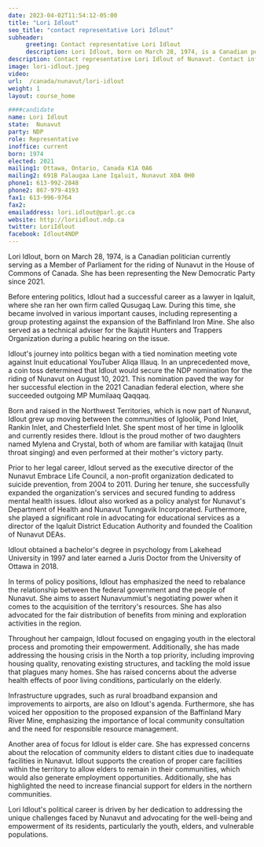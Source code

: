 ```yaml
---
date: 2023-04-02T11:54:12-05:00
title: "Lori Idlout"
seo_title: "contact representative Lori Idlout"
subheader:
     greeting: Contact representative Lori Idlout
     description: Lori Idlout, born on March 28, 1974, is a Canadian politician currently serving as a Member of Parliament for the riding of Nunavut in the House of Commons of Canada. She has been representing the New Democratic Party since 2021.
description: Contact representative Lori Idlout of Nunavut. Contact information for Lori Idlout includes email address, phone number, and mailing address.
image: lori-idlout.jpeg
video:
url:  /canada/nunavut/lori-idlout
weight: 1
layout: course_home

####candidate
name: Lori Idlout
state:	Nunavut
party: NDP
role: Representative
inoffice: current
born: 1974
elected: 2021
mailing1: Ottawa, Ontario, Canada K1A 0A6
mailing2: 691B Palaugaa Lane Iqaluit, Nunavut X0A 0H0
phone1: 613-992-2848
phone2: 867-979-4193
fax1: 613-996-9764
fax2:
emailaddress: lori.idlout@parl.gc.ca
website: http://loriidlout.ndp.ca
twitter: LoriIdlout
facebook: Idlout4NDP
---
```


Lori Idlout, born on March 28, 1974, is a Canadian politician currently serving as a Member of Parliament for the riding of Nunavut in the House of Commons of Canada. She has been representing the New Democratic Party since 2021.

Before entering politics, Idlout had a successful career as a lawyer in Iqaluit, where she ran her own firm called Qusugaq Law. During this time, she became involved in various important causes, including representing a group protesting against the expansion of the Baffinland Iron Mine. She also served as a technical adviser for the Ikajutit Hunters and Trappers Organization during a public hearing on the issue.

Idlout's journey into politics began with a tied nomination meeting vote against Inuit educational YouTuber Aliqa Illauq. In an unprecedented move, a coin toss determined that Idlout would secure the NDP nomination for the riding of Nunavut on August 10, 2021. This nomination paved the way for her successful election in the 2021 Canadian federal election, where she succeeded outgoing MP Mumilaaq Qaqqaq.

Born and raised in the Northwest Territories, which is now part of Nunavut, Idlout grew up moving between the communities of Igloolik, Pond Inlet, Rankin Inlet, and Chesterfield Inlet. She spent most of her time in Igloolik and currently resides there. Idlout is the proud mother of two daughters named Mylena and Crystal, both of whom are familiar with katajjaq (Inuit throat singing) and even performed at their mother's victory party.

Prior to her legal career, Idlout served as the executive director of the Nunavut Embrace Life Council, a non-profit organization dedicated to suicide prevention, from 2004 to 2011. During her tenure, she successfully expanded the organization's services and secured funding to address mental health issues. Idlout also worked as a policy analyst for Nunavut's Department of Health and Nunavut Tunngavik Incorporated. Furthermore, she played a significant role in advocating for educational services as a director of the Iqaluit District Education Authority and founded the Coalition of Nunavut DEAs.

Idlout obtained a bachelor's degree in psychology from Lakehead University in 1997 and later earned a Juris Doctor from the University of Ottawa in 2018.

In terms of policy positions, Idlout has emphasized the need to rebalance the relationship between the federal government and the people of Nunavut. She aims to assert Nunavummiut's negotiating power when it comes to the acquisition of the territory's resources. She has also advocated for the fair distribution of benefits from mining and exploration activities in the region.

Throughout her campaign, Idlout focused on engaging youth in the electoral process and promoting their empowerment. Additionally, she has made addressing the housing crisis in the North a top priority, including improving housing quality, renovating existing structures, and tackling the mold issue that plagues many homes. She has raised concerns about the adverse health effects of poor living conditions, particularly on the elderly.

Infrastructure upgrades, such as rural broadband expansion and improvements to airports, are also on Idlout's agenda. Furthermore, she has voiced her opposition to the proposed expansion of the Baffinland Mary River Mine, emphasizing the importance of local community consultation and the need for responsible resource management.

Another area of focus for Idlout is elder care. She has expressed concerns about the relocation of community elders to distant cities due to inadequate facilities in Nunavut. Idlout supports the creation of proper care facilities within the territory to allow elders to remain in their communities, which would also generate employment opportunities. Additionally, she has highlighted the need to increase financial support for elders in the northern communities.

Lori Idlout's political career is driven by her dedication to addressing the unique challenges faced by Nunavut and advocating for the well-being and empowerment of its residents, particularly the youth, elders, and vulnerable populations.
